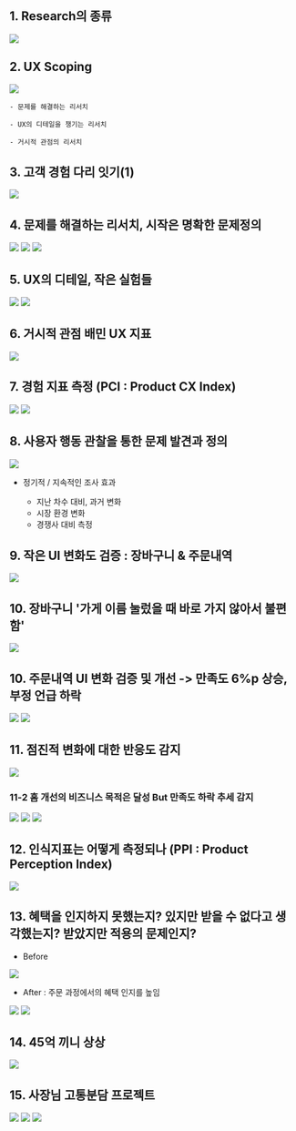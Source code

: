 ## 1. Research의 종류

<img src="../images/UX_baemin_woowacon23_1.png">

## 2. UX Scoping

<img src="../images/UX_baemin_woowacon23_2.png">

    - 문제를 해결하는 리서치

    - UX의 디테일을 챙기는 리서치

    - 거시적 관점의 리서치

## 3. 고객 경험 다리 잇기(1)

<img src="../images/UX_baemin_woowacon23_3.png">

## 4. 문제를 해결하는 리서치, 시작은 명확한 문제정의

<img src="../images/UX_baemin_woowacon23_4.png">


<img src="../images/UX_baemin_woowacon23_5.png">


<img src="../images/UX_baemin_woowacon23_6.png">


## 5. UX의 디테일, 작은 실험들

<img src="../images/UX_baemin_woowacon23_7.png">

<img src="../images/UX_baemin_woowacon23_8.png">

## 6. 거시적 관점 배민 UX 지표

<img src="../images/UX_baemin_woowacon23_9.png">

## 7. 경험 지표 측정 (PCI : Product CX Index)

<img src="../images/UX_baemin_woowacon23_10.png">

<img src="../images/UX_baemin_woowacon23_11.png">


## 8. 사용자 행동 관찰을 통한 문제 발견과 정의

<img src="../images/UX_baemin_woowacon23_12.png">

- 정기적 / 지속적인 조사 효과

    - 지난 차수 대비, 과거 변화
    - 시장 환경 변화
    - 경쟁사 대비 측정

## 9. 작은 UI 변화도 검증 : 장바구니 & 주문내역

<img src="../images/UX_baemin_woowacon23_13.png">


## 10. 장바구니 '가게 이름 눌렀을 때 바로 가지 않아서 불편함'

<img src="../images/UX_baemin_woowacon23_14.png">


## 10. 주문내역 UI 변화 검증 및 개선 -> 만족도 6%p 상승, 부정 언급 하락

<img src="../images/UX_baemin_woowacon23_15.png">


<img src="../images/UX_baemin_woowacon23_16.png">


## 11. 점진적 변화에 대한 반응도 감지

<img src="../images/UX_baemin_woowacon23_17.png">

### 11-2  홈 개선의 비즈니스 목적은 달성 But 만족도 하락 추세 감지 

<img src="../images/UX_baemin_woowacon23_18.png">

<img src="../images/UX_baemin_woowacon23_19.png">

<img src="../images/UX_baemin_woowacon23_20.png">

## 12. 인식지표는 어떻게 측정되나 (PPI : Product Perception Index)

<img src="../images/UX_baemin_woowacon23_21.png">

## 13. 혜택을 인지하지 못했는지? 있지만 받을 수 없다고 생각했는지? 받았지만 적용의 문제인지?

- Before

<img src="../images/UX_baemin_woowacon23_22.png">

- After : 주문 과정에서의 혜택 인지를 높임

<img src="../images/UX_baemin_woowacon23_23.png">


<img src="../images/UX_baemin_woowacon23_24.png">

## 14. 45억 끼니 상상

<img src="../images/UX_baemin_woowacon23_25.png">

## 15. 사장님 고통분담 프로젝트

<img src="../images/UX_baemin_woowacon23_26.png">

<img src="../images/UX_baemin_woowacon23_27.png">

<img src="../images/UX_baemin_woowacon23_28.png">
